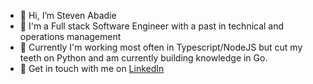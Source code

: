 - 👋 Hi, I’m Steven Abadie
- 👀 I'm a Full stack Software Engineer with a past in technical and operations management
- 🌱 Currently I'm working most often in Typescript/NodeJS but cut my teeth on Python and am currently building knowledge in Go. 
- 💬 Get in touch with me on [LinkedIn](https://www.linkedin.com/in/steven-abadie/)

<!---
stevenabadie/stevenabadie is a ✨ special ✨ repository because its `README.md` (this file) appears on your GitHub profile.
You can click the Preview link to take a look at your changes.
--->
